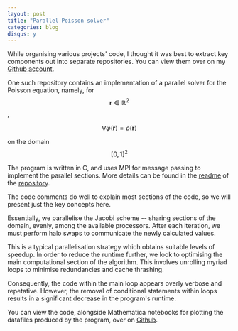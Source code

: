 ```yaml
---
layout: post
title: "Parallel Poisson solver"
categories: blog
disqus: y
---
```


While organising various projects' code, I thought it was best to extract key components out into separate repositories. You can view them over on my [Github account](https://github.com/gobbledygook88/).

One such repository contains an implementation of a parallel solver for the Poisson equation, namely, for $$\mathbf{r} \in \mathbb{R}^2$$,

$$\nabla \varphi(\mathbf{r}) = \rho(\mathbf{r})$$ 

on the domain $$[0,1]^2$$

The program is written in C, and uses MPI for message passing to implement the parallel sections. More details can be found in the [readme](https://github.com/gobbledygook88/parallel-poisson/blob/master/README.md) of the [repository](https://github.com/gobbledygook88/parallel-poisson).

The code comments do well to explain most sections of the code, so we will present just the key concepts here.

Essentially, we parallelise the Jacobi scheme -- sharing sections of the domain, evenly, among the available processors. After each iteration, we must perform halo swaps to communicate the newly calculated values.

This is a typical parallelisation strategy which obtains suitable levels of speedup. In order to reduce the runtime further, we look to optimising the main computational section of the algorithm. This involves unrolling myriad loops to minimise redundancies and cache thrashing.

Consequently, the code within the main loop appears overly verbose and repetative. However, the removal of conditional statements within loops results in a significant decrease in the program's runtime.

You can view the code, alongside Mathematica notebooks for plotting the datafiles produced by the program, over on [Github](https://github.com/gobbledygook88/parallel-poisson).
